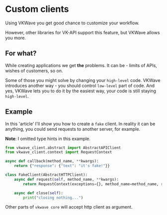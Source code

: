 # Custom clients

Using VKWave you get good chance to customize your workflow. 

However, other libraries for VK-API support this feature, but VKWave allows you more.

## For what?

While creating applications we get __the__ problems. It can be - limits of APIs, wishes of customers, so on.

Some of those you might solve by changing your `high-level` code. VKWave introduces another way - you should control `low-level` part of code. And yes, VKWave lets you to do it by the easiest way, your code is still staying `high-level`.

## Example

In this 'article' I'll show you how to create a `fake` client. In reality it can be anything, you could send requests to another server, for example.

**Note**: I omitted type hints in this example.

```python
from vkwave_client.abstract import AbstractAPIClient
from vkwave_client.context import RequestContext

async def callback(method_name, **kwargs):
    return {"response": {"text": "it's fake!"}}

class FakeClient(AbstractHTTPClient):
    async def request(self, method_name, **kwargs):
        return RequestContext(exceptions={}, method_name=method_name, request_callback=callback, request_params=kwargs)

    async def close(self):
        print("closing nothing...")

```

Other parts of `vkwave core` will accept http client as argument.
